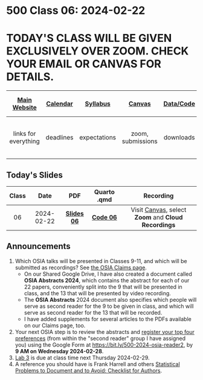 # 500 Class 06: 2024-02-22

# TODAY'S CLASS WILL BE GIVEN EXCLUSIVELY OVER ZOOM. CHECK YOUR EMAIL OR CANVAS FOR DETAILS.

[Main Website](https://thomaselove.github.io/500-2024/) | [Calendar](https://thomaselove.github.io/500-2024/calendar.html) | [Syllabus](https://thomaselove.github.io/500-syllabus-2024) | [Canvas](https://canvas.case.edu) | [Data/Code](https://github.com/THOMASELOVE/500-data) |  [Sources](https://github.com/THOMASELOVE/500-sources) | For help, email
:-----------: | :--------------: | :----------: | :---------: | :-------------: | :------: | :-----------: 
links for everything | deadlines | expectations | zoom, submissions | downloads | to read | `500-help` at `case` dot `edu`

## Today's Slides

Class | Date | PDF | Quarto .qmd | Recording
:---: | :--------: | :------: | :------: | :-------------:
06 | 2024-02-22 | **[Slides 06](https://github.com/THOMASELOVE/500-slides-2024/blob/main/500_slides06.pdf)** | **[Code 06](https://github.com/THOMASELOVE/500-slides-2024/blob/main/500_slides06.qmd)** | Visit [Canvas](https://canvas.case.edu/), select **Zoom** and **Cloud Recordings**

## Announcements

1. Which OSIA talks will be presented in Classes 9-11, and which will be submitted as recordings?  See [the OSIA Claims page](https://github.com/THOMASELOVE/500-osia-2024/blob/main/README.md).
    - On our Shared Google Drive, I have also created a document called **OSIA Abstracts 2024**, which contains the abstract for each of our 22 papers, conveniently split into the 9 that will be presented in class, and the 13 that will be presented by video recording.
    - The **OSIA Abstracts** 2024 document also specifies which people will serve as second reader for the 9 to be given in class, and which will serve as second reader for the 13 that will be recorded.
    - I have added supplements for several articles to the PDFs available on our Claims page, too.
2. Your next OSIA step is to review the abstracts and [register your top four preferences](https://bit.ly/500-2024-osia-reader2) (from within the "second reader" group I have assigned you) using the Google Form at <https://bit.ly/500-2024-osia-reader2>, by **9 AM on Wednesday 2024-02-28**.
3. [Lab 3](https://thomaselove.github.io/500-2024/lab3.html) is due at class time next Thursday 2024-02-29.
4. A reference you should have is Frank Harrell and others [Statistical Problems to Document and to Avoid: Checklist for Authors](https://discourse.datamethods.org/t/author-checklist/3407).
